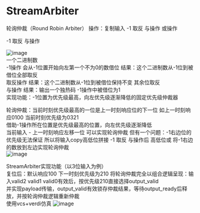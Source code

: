 # StreamArbiter
轮询仲裁（Round Robin Arbiter）
操作：复制输入  -1 取反 与操作 或操作

-1 取反 与操作

![image](https://github.com/15936866194/AxiCrossbar_Study/assets/143673576/90298bc4-1cce-471d-9650-fe9008db1c8e)  
一个二进制数    
-1操作 会从-1位置开始向左第一个不为0的数借位 结果：这个二进制数从-1位到被借位全部取反  
取反操作   结果：这个二进制数从-1位到被借位保持不变 其余位取反  
与操作     结果：输出一个独热码 -1操作中被借位为1    
实现功能：-1位置为优先级最高，向左优先级逐渐降低的固定优先级仲裁器  

  
轮询仲裁：当前时刻优先级最高的一位是上一时刻响应位的下一位  如上一时刻响应0100 当前时刻优先级为0321  
借助-1操作所在位置是优先级最高的位置，向左优先级逐渐降低  
当前输入 - 上一时刻响应左移一位  可以实现轮询仲裁 但有一个问题：-1右边位的优先级无法保证
所以将输入copy高低位拼接  -1 取反 与操作后 高低位或  将-1右边的数放到左边实现轮询仲裁  
![image](https://github.com/15936866194/AxiCrossbar_Study/assets/143673576/5cd39e2b-2ee9-4157-99d9-7ee197d56c03)  

StreamArbiter实现功能（以3位输入为例）    
复位后：默认响应100  下一时刻优先级为210
将轮询仲裁完全以组合逻辑呈现：输入valid2 valid1 valid0有效后，按优先级210直接选择output_valid  
并实现payload传输，output_valid有效锁存仲裁结果，等待output_ready后释放，并按轮询仲裁逻辑重新仲裁  
使用vcs+verdi仿真
![image](https://github.com/15936866194/AxiCrossbar_Study/assets/143673576/3bcf936c-7df0-4e45-b98d-6559a48b6058)









